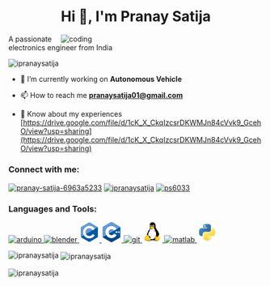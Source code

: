 

<h1 align="center">Hi 👋, I'm Pranay Satija</h1>
<img align="right" alt="coding" width="400" src="https://camo.githubusercontent.com/5ddf73ad3a205111cf8c686f687fc216c2946a75005718c8da5b837ad9de78c9/68747470733a2f2f7468756d62732e6766796361742e636f6d2f4576696c4e657874446576696c666973682d736d616c6c2e676966"
<h3 align="center">A passionate electronics engineer from India</h3>

<p align="left"> <img src="https://komarev.com/ghpvc/?username=ipranaysatija&label=Profile%20views&color=0e75b6&style=flat" alt="ipranaysatija" /> </p>

- 🔭 I’m currently working on **Autonomous Vehicle**

- 📫 How to reach me **pranaysatija01@gmail.com**

- 📄 Know about my experiences [https://drive.google.com/file/d/1cK_X_CkqIzcsrDKWMJn84cVvk9_GcehO/view?usp=sharing](https://drive.google.com/file/d/1cK_X_CkqIzcsrDKWMJn84cVvk9_GcehO/view?usp=sharing)

<h3 align="left">Connect with me:</h3>
<p align="left">
<a href="https://linkedin.com/in/pranay-satija-6963a5233" target="blank"><img align="center" src="https://raw.githubusercontent.com/rahuldkjain/github-profile-readme-generator/master/src/images/icons/Social/linked-in-alt.svg" alt="pranay-satija-6963a5233" height="30" width="40" /></a>
<a href="https://instagram.com/ipranaysatija" target="blank"><img align="center" src="https://raw.githubusercontent.com/rahuldkjain/github-profile-readme-generator/master/src/images/icons/Social/instagram.svg" alt="ipranaysatija" height="30" width="40" /></a>
<a href="https://www.codechef.com/users/ps6033" target="blank"><img align="center" src="https://cdn.jsdelivr.net/npm/simple-icons@3.1.0/icons/codechef.svg" alt="ps6033" height="30" width="40" /></a>
</p>

<h3 align="left">Languages and Tools:</h3>
<p align="left"> <a href="https://www.arduino.cc/" target="_blank" rel="noreferrer"> <img src="https://cdn.worldvectorlogo.com/logos/arduino-1.svg" alt="arduino" width="40" height="40"/> </a> <a href="https://www.blender.org/" target="_blank" rel="noreferrer"> <img src="https://download.blender.org/branding/community/blender_community_badge_white.svg" alt="blender" width="40" height="40"/> </a> <a href="https://www.cprogramming.com/" target="_blank" rel="noreferrer"> <img src="https://raw.githubusercontent.com/devicons/devicon/master/icons/c/c-original.svg" alt="c" width="40" height="40"/> </a> <a href="https://www.w3schools.com/cpp/" target="_blank" rel="noreferrer"> <img src="https://raw.githubusercontent.com/devicons/devicon/master/icons/cplusplus/cplusplus-original.svg" alt="cplusplus" width="40" height="40"/> </a> <a href="https://git-scm.com/" target="_blank" rel="noreferrer"> <img src="https://www.vectorlogo.zone/logos/git-scm/git-scm-icon.svg" alt="git" width="40" height="40"/> </a> <a href="https://www.linux.org/" target="_blank" rel="noreferrer"> <img src="https://raw.githubusercontent.com/devicons/devicon/master/icons/linux/linux-original.svg" alt="linux" width="40" height="40"/> </a> <a href="https://www.mathworks.com/" target="_blank" rel="noreferrer"> <img src="https://upload.wikimedia.org/wikipedia/commons/2/21/Matlab_Logo.png" alt="matlab" width="40" height="40"/> </a> <a href="https://www.python.org" target="_blank" rel="noreferrer"> <img src="https://raw.githubusercontent.com/devicons/devicon/master/icons/python/python-original.svg" alt="python" width="40" height="40"/> </a> </p>

<p><img align="left" src="https://github-readme-stats.vercel.app/api/top-langs?username=ipranaysatija&show_icons=true&locale=en&layout=compact" alt="ipranaysatija" /></p>

<p>&nbsp;<img align="center" src="https://github-readme-stats.vercel.app/api?username=ipranaysatija&show_icons=true&locale=en" alt="ipranaysatija" /></p>

<p><img align="center" src="https://github-readme-streak-stats.herokuapp.com/?user=ipranaysatija&" alt="ipranaysatija" /></p>
